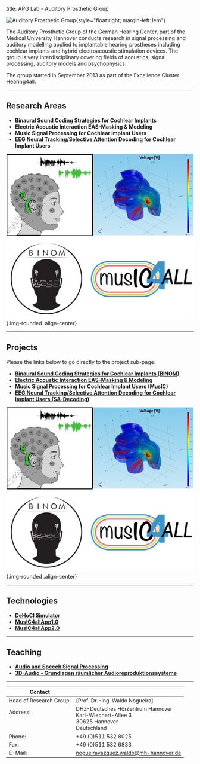 title: APG Lab - Auditory Prosthetic Group


![Auditory Prosthetic Group](nogueira/APG_Group_HNO.png){style="float:right; margin-left:1em"}

The Auditory Prosthetic Group of the German Hearing Center, part of the Medical University Hannover conducts research in signal processing and auditory modelling applied to implantable hearing prostheses including cochlear implants and hybrid electroacoustic stimulation devices. The group is very interdisciplinary covering fields of acoustics, signal processing, auditory models and psychophysics.

The group started in September 2013 as part of the Excellence Cluster Hearing4all.

---


## Research Areas

<!--- [Our reseach projects](nogueira/projects.md) --->
- **Binaural Sound Coding Strategies for Cochlear Implants**
- **Electric Acoustic Interaction EAS-Masking & Modeling**
- **Music Signal Processing for Cochlear Implant Users**
- **EEG Neural Tracking/Selective Attention Decoding for Cochlear Implant Users** 
<!----**[Electric Acoustic Interaction EAS-Modeling](https://vianna.uber.space/01_workgroups/nogueira/projects/easmodeling.html)** ---> 

![Auditory Prosthetic Group](nogueira/allprojects.jpg){.img-rounded .align-center}


---

## Projects

Please the links below to go directly to the project sub-page.

<!--- [Our reseach projects](nogueira/projects.md) --->
- **[Binaural Sound Coding Strategies for Cochlear Implants (BINOM)](https://vianna.uber.space/01_workgroups/nogueira/projects/binom.html)**
- **[Electric Acoustic Interaction EAS-Masking & Modeling](https://vianna.de/01_workgroups/nogueira/projects/easprojects.html)**
- **[Music Signal Processing for Cochlear Implant Users (MusIC)](https://vianna.uber.space/01_workgroups/nogueira/projects/music.html)**
- **[EEG Neural Tracking/Selective Attention Decoding for Cochlear Implant Users (SA-Decoding)](https://vianna.uber.space/01_workgroups/nogueira/projects/dsaci.html)** 
<!----**[Electric Acoustic Interaction EAS-Modeling](https://vianna.uber.space/01_workgroups/nogueira/projects/easmodeling.html)** ---> 

![Auditory Prosthetic Group](nogueira/allprojects.jpg){.img-rounded .align-center}




---


## Technologies

- **[DeHoCI Simulator](https://vianna.uber.space/01_workgroups/nogueira/technologies.html)**
- **[MusIC4allApp1.0](https://vianna.uber.space/01_workgroups/nogueira/technologies.html)**
- **[MusIC4allApp2.0](https://vianna.uber.space/01_workgroups/nogueira/technologies.html)**

---

## Teaching

- **[Audio and Speech Signal Processing](https://vianna.uber.space/01_workgroups/nogueira/teaching.html)**
- **[3D-Audio - Grundlagen räumlicher Audioreproduktionssysteme](https://vianna.uber.space/01_workgroups/nogueira/teaching.html)**

---

<!--- [DHZ-Deutsches HörZentrum Hannover](http://www.hoerzentrum-hannover.de/index.php?id=1)

    Prof. Dr.-Ing. Waldo Nogueira
    Karl-Wiechert-Allee 3 
    30625 Hannover --->
    
<!--- nogueiravazquez.waldo(at)mh-hannover.de --->


| Contact                 |                            |
| ------------------------|--------------------------- |
| Head of Research Group:<br>          | [Prof. Dr.-Ing. Waldo Nogueira]|
| Address: <br><br><br>   | DHZ-Deutsches HörZentrum Hannover<br> Karl-Wiechert-Allee 3 <br> 30625 Hannover <br> Deutschland |
| Phone:                  | +49 (0)511 532 8025 |
| Fax:                    | +49 (0)511 532 6833 |
| E-Mail:                 |<nogueiravazquez.waldo@mh-hannover.de>|










